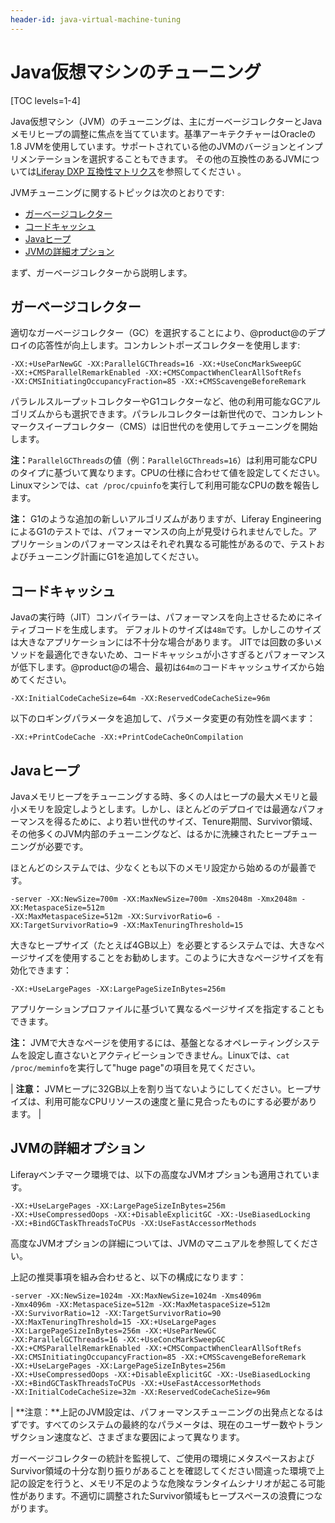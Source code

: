 ```yaml
---
header-id: java-virtual-machine-tuning
---
```


# Java仮想マシンのチューニング

[TOC levels=1-4]

Java仮想マシン（JVM）のチューニングは、主にガーベージコレクターとJavaメモリヒープの調整に焦点を当てています。基準アーキテクチャーはOracleの1.8 JVMを使用しています。サポートされている他のJVMのバージョンとインプリメンテーションを選択することもできます。
その他の互換性のあるJVMについては[Liferay DXP 互換性マトリクス](https://web.liferay.com/group/customer/dxp/support/compatibility-matrix)を参照してください 。

JVMチューニングに関するトピックは次のとおりです:

- [ガーベージコレクター](#garbage-collector)
- [コードキャッシュ](#code-cache)
- [Javaヒープ](#java-heap)
- [JVMの詳細オプション](#jvm-advanced-options)

まず、ガーベージコレクターから説明します。

## ガーベージコレクター

適切なガーベージコレクター（GC）を選択することにより、@product@のデプロイの応答性が向上します。コンカレントポーズコレクターを使用します:

    -XX:+UseParNewGC -XX:ParallelGCThreads=16 -XX:+UseConcMarkSweepGC
    -XX:+CMSParallelRemarkEnabled -XX:+CMSCompactWhenClearAllSoftRefs
    -XX:CMSInitiatingOccupancyFraction=85 -XX:+CMSScavengeBeforeRemark

パラレルスループットコレクターやG1コレクターなど、他の利用可能なGCアルゴリズムからも選択できます。パラレルコレクターは新世代ので、コンカレントマークスイープコレクター（CMS）は旧世代のを使用してチューニングを開始します。

**注：**`ParallelGCThreads`の値（例：`ParallelGCThreads=16`）は利用可能なCPUのタイプに基づいて異なります。CPUの仕様に合わせて値を設定してください。Linuxマシンでは、`cat /proc/cpuinfo`を実行して利用可能なCPUの数を報告します。



**注：** G1のような追加の新しいアルゴリズムがありますが、Liferay EngineeringによるG1のテストでは、パフォーマンスの向上が見受けられませんでした。アプリケーションのパフォーマンスはそれぞれ異なる可能性があるので、テストおよびチューニング計画にG1を追加してください。

## コードキャッシュ

Javaの実行時（JIT）コンパイラーは、パフォーマンスを向上させるためにネイティブコードを生成します。
デフォルトのサイズは`48m`です。しかしこのサイズは大きなアプリケーションには不十分な場合があります。
JITでは回数の多いメソッドを最適化できないため、コードキャッシュが小さすぎるとパフォーマンスが低下します。@product@の場合、最初は`64mの`コードキャッシュサイズから始めてください。

    -XX:InitialCodeCacheSize=64m -XX:ReservedCodeCacheSize=96m

以下のロギングパラメータを追加して、パラメータ変更の有効性を調べます：

    -XX:+PrintCodeCache -XX:+PrintCodeCacheOnCompilation

## Javaヒープ

Javaメモリヒープをチューニングする時、多くの人はヒープの最大メモリと最小メモリを設定しようとします。しかし、ほとんどのデプロイでは最適なパフォーマンスを得るために、より若い世代のサイズ、Tenure期間、Survivor領域、その他多くのJVM内部のチューニングなど、はるかに洗練されたヒープチューニングが必要です。

ほとんどのシステムでは、少なくとも以下のメモリ設定から始めるのが最善です。

    -server -XX:NewSize=700m -XX:MaxNewSize=700m -Xms2048m -Xmx2048m -XX:MetaspaceSize=512m
    -XX:MaxMetaspaceSize=512m -XX:SurvivorRatio=6 -XX:TargetSurvivorRatio=9 -XX:MaxTenuringThreshold=15

大きなヒープサイズ（たとえば4GB以上）を必要とするシステムでは、大きなページサイズを使用することをお勧めします。このように大きなページサイズを有効化できます：

    -XX:+UseLargePages -XX:LargePageSizeInBytes=256m

アプリケーションプロファイルに基づいて異なるページサイズを指定することもできます。

**注：** JVMで大きなページを使用するには、基盤となるオペレーティングシステムを設定し直さないとアクティビーションできません。Linuxでは、`cat /proc/meminfo`を実行して"huge page"の項目を見てください。

| **注意：** JVMヒープに32GB以上を割り当てないようにしてください。ヒープサイズは、利用可能なCPUリソースの速度と量に見合ったものにする必要があります。
| 

## JVMの詳細オプション

Liferayベンチマーク環境では、以下の高度なJVMオプションも適用されています。

    -XX:+UseLargePages -XX:LargePageSizeInBytes=256m
    -XX:+UseCompressedOops -XX:+DisableExplicitGC -XX:-UseBiasedLocking
    -XX:+BindGCTaskThreadsToCPUs -XX:UseFastAccessorMethods

高度なJVMオプションの詳細については、JVMのマニュアルを参照してください。

上記の推奨事項を組み合わせると、以下の構成になります：

    -server -XX:NewSize=1024m -XX:MaxNewSize=1024m -Xms4096m
    -Xmx4096m -XX:MetaspaceSize=512m -XX:MaxMetaspaceSize=512m
    -XX:SurvivorRatio=12 -XX:TargetSurvivorRatio=90
    -XX:MaxTenuringThreshold=15 -XX:+UseLargePages
    -XX:LargePageSizeInBytes=256m -XX:+UseParNewGC
    -XX:ParallelGCThreads=16 -XX:+UseConcMarkSweepGC
    -XX:+CMSParallelRemarkEnabled -XX:+CMSCompactWhenClearAllSoftRefs
    -XX:CMSInitiatingOccupancyFraction=85 -XX:+CMSScavengeBeforeRemark
    -XX:+UseLargePages -XX:LargePageSizeInBytes=256m
    -XX:+UseCompressedOops -XX:+DisableExplicitGC -XX:-UseBiasedLocking
    -XX:+BindGCTaskThreadsToCPUs -XX:+UseFastAccessorMethods
    -XX:InitialCodeCacheSize=32m -XX:ReservedCodeCacheSize=96m

| **注意：**上記のJVM設定は、パフォーマンスチューニングの出発点となるはずです。すべてのシステムの最終的なパラメータは、現在のユーザー数やトランザクション速度など、さまざまな要因によって異なります。

ガーベージコレクターの統計を監視して、ご使用の環境にメタスペースおよびSurvivor領域の十分な割り振りがあることを確認してください間違った環境で上記の設定を行うと、メモリ不足のような危険なランタイムシナリオが起こる可能性があります。不適切に調整されたSurvivor領域もヒープスペースの浪費につながります。
